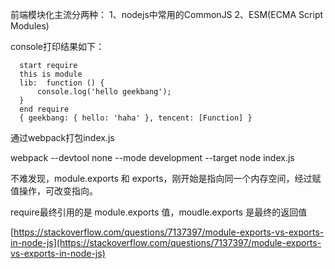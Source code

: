 前端模块化主流分两种：
1、nodejs中常用的CommonJS
2、ESM(ECMA Script Modules)

console打印结果如下：

```
  start require
  this is module
  lib:  function () {
      console.log('hello geekbang');
  }
  end require
  { geekbang: { hello: 'haha' }, tencent: [Function] }
```

通过webpack打包index.js

webpack --devtool none --mode development --target node index.js

不难发现，module.exports 和 exports，刚开始是指向同一个内存空间，经过赋值操作，可改变指向。

require最终引用的是 module.exports 值，moudle.exports 是最终的返回值

[https://stackoverflow.com/questions/7137397/module-exports-vs-exports-in-node-js](https://stackoverflow.com/questions/7137397/module-exports-vs-exports-in-node-js)

